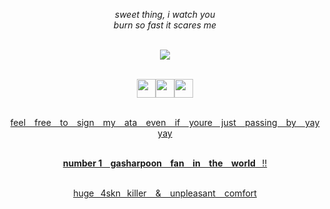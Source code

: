 <div align="center">

*sweet thing, i watch you*
<br>*burn so fast it scares me*

<br>![](https://komarev.com/ghpvc/?username=gentlehandsplease&style=flat-square&label=profile_views&color=000000)

<br><a href="https://rentry.co/PLEASEREADTHS"><img src="https://64.media.tumblr.com/4ed0d5fb56ae43119bfbf90d04df898e/891b3ce5ff305b33-3a/s400x600/9cb574f77ebbc67afcf27eb4430b10b7ae9dc92f.pnj" height="30"/><a href="https://youvegotmail.atabook.org/"><img src="https://64.media.tumblr.com/7c2b604394b09b03218f538ebc3dd09c/891b3ce5ff305b33-d6/s400x600/ae496fcd5759fe2ac3056dbcf91a8d49376fa360.pnj" height="30"/><a href="https://discordapp.com/users/610227726699200513"><img src="https://64.media.tumblr.com/07c232e78d14300b1e569228a8358e19/891b3ce5ff305b33-11/s400x600/074047ae021695a4c7781a2f4fb9b6217f71a24e.pnj" height="30"/>

<br>feel ⠀free ⠀to⠀ sign⠀ my⠀ ata ⠀even⠀ if ⠀youre ⠀just⠀ passing⠀ by ⠀yay yay

<br>**number 1⠀ gasharpoon ⠀fan ⠀in⠀ the ⠀world**⠀!!

<br>huge⠀4skn⠀killer⠀ & ⠀unpleasant⠀ comfort
